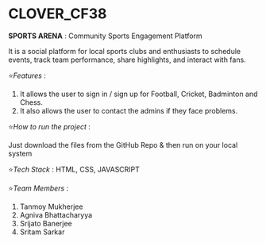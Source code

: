 # CLOVER_CF38
**SPORTS ARENA** : Community Sports Engagement Platform

It is a social platform for local sports clubs and enthusiasts to schedule events, track team performance, share highlights, and interact with fans.

 ⭐*Features* : 

1. It allows the user to sign in / sign up for Football, Cricket, Badminton and Chess. 
2. It also allows the user to contact the admins if they face problems.

⭐*How to run the project* :

Just download the files from the GitHub Repo & then run on your local system

⭐*Tech Stack* : HTML, CSS, JAVASCRIPT

⭐*Team Members* :

1. Tanmoy Mukherjee
2. Agniva Bhattacharyya
3. Srijato Banerjee
4. Sritam Sarkar




